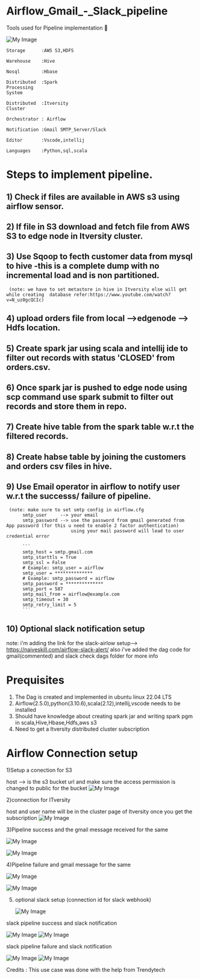 # Airflow_Gmail_-_Slack_pipeline
Tools used for Pipeline implementation 🦖

![My Image](https://github.com/ansel9618/Airflow_Gmail_-_Slack_pipeline/blob/main/images/img1.png)

```
Storage      :AWS S3,HDFS

Warehouse    :Hive

Nosql        :Hbase

Distributed  :Spark
Processing 
System

Distributed  :Itversity
Cluster

Orchestrator : Airflow

Notification :Gmail SMTP_Server/Slack

Editor       :Vscode,intellij

Languages    :Python,sql,scala

```
# Steps to implement pipeline.


## 1) Check if files are available in AWS s3 using airflow sensor.

## 2) If file in S3 download and fetch file from AWS S3 to edge node in Itversity cluster.

## 3) Use Sqoop to fecth customer data from mysql to hive -this is a complete dump with no incremental load and is non partitioned.
     (note: we have to set metastore in hive in Itversity else will get while creating  database refer:https://www.youtube.com/watch?v=N_uz0gcQCIc)
## 4) upload orders file from local -->edgenode --> Hdfs location.

## 5) Create spark jar using scala and intellij ide to filter out records with status 'CLOSED' from orders.csv.

## 6) Once spark jar is pushed to edge node using scp command  use spark submit to filter out records and store them in repo.

## 7) Create hive table from the spark table w.r.t the filtered records.

## 8) Create habse table by joining the customers and orders csv files in hive.

## 9) Use Email operator in airflow to notify user w.r.t the successs/ failure of pipeline.
     (note: make sure to set smtp config in airflow.cfg
          smtp_user     --> your email
          smtp_password --> use the password from gmail generated from  App password (for this u need to enable 2 factor authentication)
                            using your mail password will lead to user credential error
          
          ```
          smtp_host = smtp.gmail.com
          smtp_starttls = True
          smtp_ssl = False
          # Example: smtp_user = airflow
          smtp_user = **************
          # Example: smtp_password = airflow
          smtp_password = **************
          smtp_port = 587
          smtp_mail_from = airflow@example.com
          smtp_timeout = 30
          smtp_retry_limit = 5
          ```
## 10) Optional slack notification setup
note: i'm adding the link for the slack-airlow setup--> https://naiveskill.com/airflow-slack-alert/
also i've added the dag code for gmail(commented) and slack check dags folder for more info 


 # Prequisites
1) The Dag is created and implemented in ubuntu linux 22.04 LTS
2) Airflow(2.5.0),python(3.10.6),scala(2.12),intellij,vscode needs to be installed 
3) Should have knowledge about creating spark jar and writing spark pgm in scala,Hive,Hbase,Hdfs,aws s3
4) Need to get a Itversity distributed cluster subscription


# Airflow Connection setup

1)Setup a conection for S3 

 host --> is the s3 bucket url and make sure the access permission is changed to public for the bucket
![My Image](https://github.com/ansel9618/Airflow_Gmail_-_Slack_pipeline/blob/main/images/S3.png)

2)connection for ITversity

host and user name will be in the cluster page of Itversity once you get the subscription
![My Image](https://github.com/ansel9618/Airflow_Gmail_-_Slack_pipeline/blob/main/images/Itversity.png)

3)Pipeline success  and the gmail message received for the same

![My Image](https://github.com/ansel9618/Airflow_Gmail_-_Slack_pipeline/blob/main/images/pipeline_success.png)

![My Image](https://github.com/ansel9618/Airflow_Gmail_-_Slack_pipeline/blob/main/images/gmail_success_msg.png)

4)Pipeline failure and gmail message for the same

![My Image](https://github.com/ansel9618/Airflow_Gmail_-_Slack_pipeline/blob/main/images/pipeline_fail.png)

![My Image](https://github.com/ansel9618/Airflow_Gmail_-_Slack_pipeline/blob/main/images/gmail_failure_msg.png)

5) optional slack setup (connection id for slack webhook)

   ![My Image](https://github.com/ansel9618/Airflow_Gmail_-_Slack_pipeline/blob/main/images/slack_webhook_airflow_connection.png)

  slack pipeline success and slack notification

  ![My Image](https://github.com/ansel9618/Airflow_Gmail_-_Slack_pipeline/blob/main/images/slack_notify_success.png)
  ![My Image](https://github.com/ansel9618/Airflow_Gmail_-_Slack_pipeline/blob/main/images/slack_success_msg.png)
 
  slack pipeline failure and slack notification
  
  ![My Image](https://github.com/ansel9618/Airflow_Gmail_-_Slack_pipeline/blob/main/images/slack_notify_failure.png)
  ![My Image](https://github.com/ansel9618/Airflow_Gmail_-_Slack_pipeline/blob/main/images/slack_failure_msg.png)
 
  
Credits : This use case was done with the help from Trendytech 
